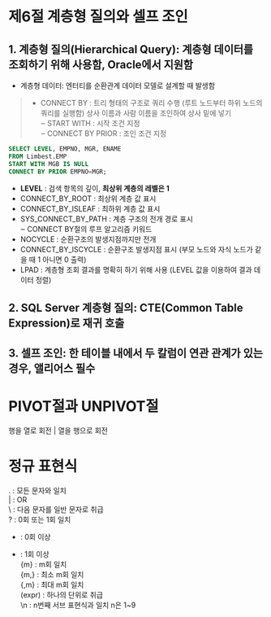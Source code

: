 # 제6절 계층형 질의와 셀프 조인
## 1.	계층형 질의(Hierarchical Query): 계층형 데이터를 조회하기 위해 사용함, Oracle에서 지원함
- 계층형 데이터: 엔터티를 순환관계 데이터 모델로 설계할 때 발생함
>- CONNECT BY : 트리 형태의 구조로 쿼리 수행 (루트 노드부터 하위 노드의 쿼리를 실행함) 상사 이름과 사람 이름을 조인하여 상사 밑에 넣기  
>‒	START WITH : 시작 조건 지정  
>‒	CONNECT BY PRIOR : 조인 조건 지정  
```sql
SELECT LEVEL, EMPNO, MGR, ENAME
FROM Limbest.EMP
START WITH MGB IS NULL
CONNECT BY PRIOR EMPNO=MGR;
```

*	**LEVEL** : 검색 항목의 깊이, **최상위 계층의 레벨은 1**  
*	CONNECT_BY_ROOT : 최상위 계층 값 표시  
*	CONNECT_BY_ISLEAF : 최하위 계층 값 표시  
*	SYS_CONNECT_BY_PATH : 계층 구조의 전개 경로 표시  
‒	CONNECT BY절의 루프 알고리즘 키워드  
*	NOCYCLE : 순환구조의 발생지점까지만 전개  
*	CONNECT_BY_ISCYCLE : 순환구조 발생지점 표시 (부모 노드와 자식 노드가 같을 때 1 아니면 0 출력)  
* LPAD : 계층형 조회 결과를 명확히 하기 위해 사용 (LEVEL 값을 이용하여 결과 데이터 정렬)  
## 2.	SQL Server 계층형 질의: CTE(Common Table Expression)로 재귀 호출
## 3.	셀프 조인: 한 테이블 내에서 두 칼럼이 연관 관계가 있는 경우, 앨리어스 필수

# PIVOT절과 UNPIVOT절
행을 열로 회전 | 열을 행으로 회전

# 정규 표현식
. : 모든 문자와 일치  
| : OR  
\ : 다음 문자를 일반 문자로 취급  
? : 0회 또는 1회 일치  
* : 0회 이상  
+ : 1회 이상  
{m} : m회 일치  
{m,} : 최소 m회 일치  
{,m} : 최대 m회 일치  
(expr) : 하나의 단위로 취급  
\n : n번째 서브 표현식과 일치 n은 1~9  
